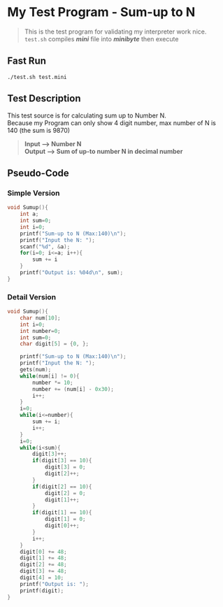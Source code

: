 # My Test Program - Sum-up to N

> This is the test program for validating my interpreter work nice.  
> `test.sh` compiles **_mini_** file into **_minibyte_** then execute

## Fast Run
`./test.sh test.mini`

## Test Description
This test source is for calculating sum up to Number N.   
Because my Program can only show 4 digit number, max number of N is 140 (the sum is 9870)
> **Input --> Number N**    
> **Output --> Sum of up-to number N in decimal number**  

## Pseudo-Code
### Simple Version
```C
void Sumup(){
    int a;
    int sum=0;
    int i=0;
    printf("Sum-up to N (Max:140)\n");
    printf("Input the N: ");
    scanf("%d", &a);
    for(i=0; i<=a; i++){
        sum += i
    }
    printf("Output is: %04d\n", sum);
}
```

### Detail Version
```C
void Sumup(){
    char num[10];
    int i=0;
    int number=0;
    int sum=0;
    char digit[5] = {0, };

    printf("Sum-up to N (Max:140)\n");
    printf("Input the N: ");
    gets(num);
    while(num[i] != 0){
        number *= 10;
        number += (num[i] - 0x30);
        i++;
    }
    i=0;
    while(i<=number){
        sum += i;
        i++;
    }
    i=0;
    while(i<sum){
        digit[3]++;
        if(digit[3] == 10){
            digit[3] = 0;
            digit[2]++;
        }
        if(digit[2] == 10){
            digit[2] = 0;
            digit[1]++;
        }
        if(digit[1] == 10){
            digit[1] = 0;
            digit[0]++;
        }
        i++;
    }
    digit[0] += 48;
    digit[1] += 48;
    digit[2] += 48;
    digit[3] += 48;
    digit[4] = 10;
    printf("Output is: ");
    printf(digit);
}

```
